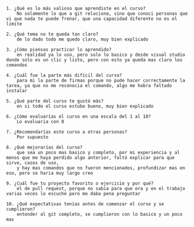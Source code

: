 	1. ¿Qué es lo más valioso que aprendiste en el curso?
		No solamente lo que a git relaciona, sino que conoci personas que vi que nada te puede frenar, que una capacidad diferente no es el limite
	
	2. ¿Qué tema no te queda tan claro?
		de lo dado todo me quedo claro, muy bien explicado
		
	3. ¿Cómo piensas practicar lo aprendido?
		en realidad ya lo uso, pero solo lo basico y desde visual studio donde solo es un clic y listo, pero con esto ya queda mas claro los comandos
	
	4. ¿Cuál fue la parte más difícil del curso?
		para mi la parte de firmas porque no pude hacer correctamente la tarea, ya que no me reconocia el comando, algo me habra faltado instalar
		
	5. ¿Qué parte del curso te gustó más?
		en si todo el curso estubo bueno, muy bien explicado
	
	6. ¿Cómo evaluarías el curso en una escala del 1 al 10?
		Lo evaluaria con 8
		
	7. ¿Recomendarías este curso a otras personas?
		Por supuesto
		
	8. ¿Qué mejorarías del curso?
		que sea un poco mas basico y completo, por mi experiencia y al menos que me haya perdido algo anterior, faltó explicar para que sirve, casos de uso, 
		y hay mas comandos que no fueron mencionados, profundizar mas en eso, pero se haria muy largo creo
	
	9. ¿Cuál fue tu proyecto favorito o ejercicio y por qué?
		el de pull request, porque no sabia para que era y en el trabajo varias veces lo escuché pero me daba pena preguntar
	
	10. ¿Qué expectativas tenías antes de comenzar el curso y se cumplieron?
		entender al git completo, se cumplieron con lo basico y un poco mas